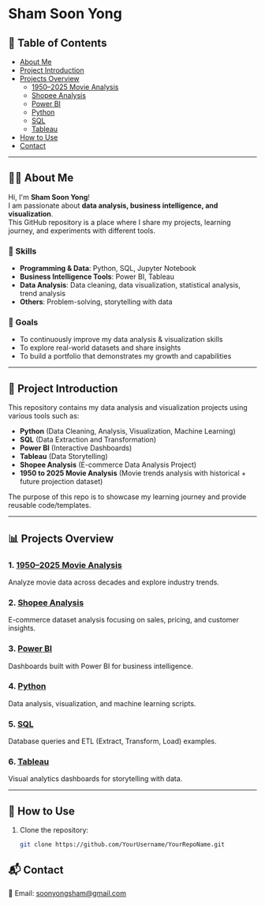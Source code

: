 # Sham Soon Yong

## 📑 Table of Contents
- [About Me](#-about-me)
- [Project Introduction](#-project-introduction)
- [Projects Overview](#-projects-overview)
  - [1950–2025 Movie Analysis](#1-19502025-movie-analysis)
  - [Shopee Analysis](#2-shopee-analysis)
  - [Power BI](#3-power-bi)
  - [Python](#4-python)
  - [SQL](#5-sql)
  - [Tableau](#6-tableau)
- [How to Use](#-how-to-use)
- [Contact](#-contact)

---

## 👨‍💻 About Me
Hi, I'm **Sham Soon Yong**!  
I am passionate about **data analysis, business intelligence, and visualization**.  
This GitHub repository is a place where I share my projects, learning journey, and experiments with different tools.

### 🔧 Skills
- **Programming & Data**: Python, SQL, Jupyter Notebook  
- **Business Intelligence Tools**: Power BI, Tableau  
- **Data Analysis**: Data cleaning, data visualization, statistical analysis, trend analysis  
- **Others**: Problem-solving, storytelling with data

### 🎯 Goals
- To continuously improve my data analysis & visualization skills  
- To explore real-world datasets and share insights  
- To build a portfolio that demonstrates my growth and capabilities  

---

## 📌 Project Introduction
This repository contains my data analysis and visualization projects using various tools such as:
- **Python** (Data Cleaning, Analysis, Visualization, Machine Learning)
- **SQL** (Data Extraction and Transformation)
- **Power BI** (Interactive Dashboards)
- **Tableau** (Data Storytelling)
- **Shopee Analysis** (E-commerce Data Analysis Project)
- **1950 to 2025 Movie Analysis** (Movie trends analysis with historical + future projection dataset)

The purpose of this repo is to showcase my learning journey and provide reusable code/templates.

---

## 📊 Projects Overview

### 1. [1950–2025 Movie Analysis](./1950-to-2025-Movie-Analysis)
Analyze movie data across decades and explore industry trends.

### 2. [Shopee Analysis](./shopee-analysis)
E-commerce dataset analysis focusing on sales, pricing, and customer insights.

### 3. [Power BI](./Power%20BI)
Dashboards built with Power BI for business intelligence.

### 4. [Python](./Python)
Data analysis, visualization, and machine learning scripts.

### 5. [SQL](./SQL)
Database queries and ETL (Extract, Transform, Load) examples.

### 6. [Tableau](./Tableau)
Visual analytics dashboards for storytelling with data.

---

## 🚀 How to Use
1. Clone the repository:
   ```bash
   git clone https://github.com/YourUsername/YourRepoName.git

## 📬 Contact
📧 Email: soonyongsham@gmail.com

